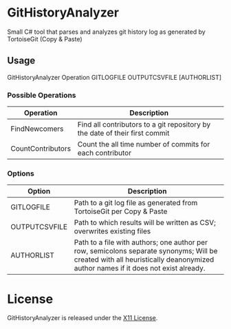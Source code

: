 # GitHistoryAnalyzer
Small C# tool that parses and analyzes git history log as generated by TortoiseGit
 (Copy & Paste)

## Usage
GitHistoryAnalyzer Operation GITLOGFILE OUTPUTCSVFILE [AUTHORLIST]

### Possible Operations
Operation | Description
--------- | -----------
FindNewcomers     | Find all contributors to a git repository by the date of their first commit
CountContributors | Count the all time number of commits for each contributor

### Options
Option | Description
------ | -----------
GITLOGFILE      | Path to a git log file as generated from TortoiseGit per Copy & Paste
OUTPUTCSVFILE   | Path to which results will be written as CSV; overwrites existing files
AUTHORLIST      | Path to a file with authors; one author per row, semicolons separate synonyms; Will be created with all heuristically deanonymized author names if it does not exist already.

# License
GitHistoryAnalyzer is released under the [X11 License](https://github.com/paluno/GitHistoryAnalyzer/blob/master/LICENSE.md).
